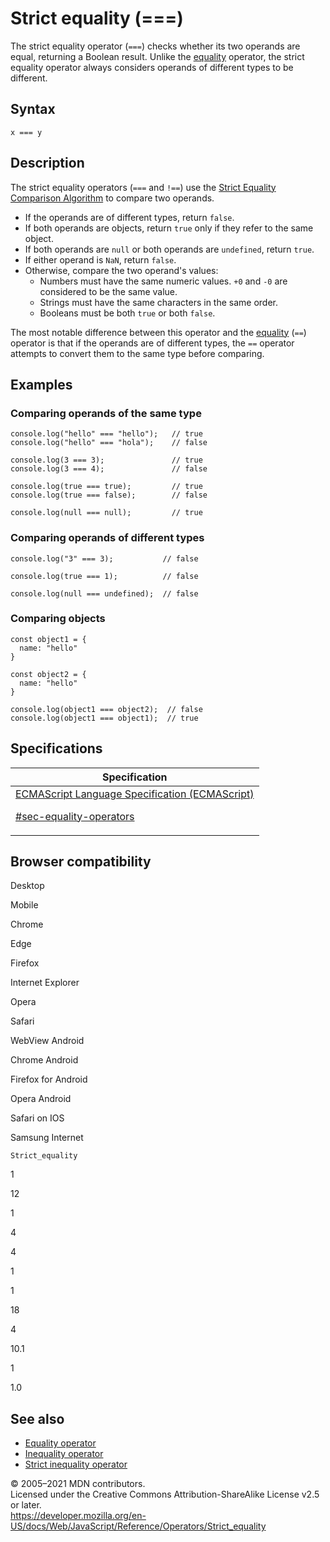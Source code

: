 # Strict equality (===)

The strict equality operator (`===`) checks whether its two operands are equal, returning a Boolean result. Unlike the [equality](equality) operator, the strict equality operator always considers operands of different types to be different.

## Syntax

    x === y

## Description

The strict equality operators (`===` and `!==`) use the [Strict Equality Comparison Algorithm](https://www.ecma-international.org/ecma-262/5.1/#sec-11.9.6) to compare two operands.

-   If the operands are of different types, return `false`.
-   If both operands are objects, return `true` only if they refer to the same object.
-   If both operands are `null` or both operands are `undefined`, return `true`.
-   If either operand is `NaN`, return `false`.
-   Otherwise, compare the two operand's values:
    -   Numbers must have the same numeric values. `+0` and `-0` are considered to be the same value.
    -   Strings must have the same characters in the same order.
    -   Booleans must be both `true` or both `false`.

The most notable difference between this operator and the [equality](equality) (`==`) operator is that if the operands are of different types, the `==` operator attempts to convert them to the same type before comparing.

## Examples

### Comparing operands of the same type

    console.log("hello" === "hello");   // true
    console.log("hello" === "hola");    // false

    console.log(3 === 3);               // true
    console.log(3 === 4);               // false

    console.log(true === true);         // true
    console.log(true === false);        // false

    console.log(null === null);         // true

### Comparing operands of different types

    console.log("3" === 3);           // false

    console.log(true === 1);          // false

    console.log(null === undefined);  // false

### Comparing objects

    const object1 = {
      name: "hello"
    }

    const object2 = {
      name: "hello"
    }

    console.log(object1 === object2);  // false
    console.log(object1 === object1);  // true

## Specifications

<table><thead><tr class="header"><th>Specification</th></tr></thead><tbody><tr class="odd"><td><a href="https://tc39.es/ecma262/#sec-equality-operators">ECMAScript Language Specification (ECMAScript) 
<br/>

<span class="small">#sec-equality-operators</span></a></td></tr></tbody></table>

## Browser compatibility

Desktop

Mobile

Chrome

Edge

Firefox

Internet Explorer

Opera

Safari

WebView Android

Chrome Android

Firefox for Android

Opera Android

Safari on IOS

Samsung Internet

`Strict_equality`

1

12

1

4

4

1

1

18

4

10.1

1

1.0

## See also

-   [Equality operator](equality)
-   [Inequality operator](inequality)
-   [Strict inequality operator](strict_inequality)

© 2005–2021 MDN contributors.  
Licensed under the Creative Commons Attribution-ShareAlike License v2.5 or later.  
<a href="https://developer.mozilla.org/en-US/docs/Web/JavaScript/Reference/Operators/Strict_equality" class="_attribution-link">https://developer.mozilla.org/en-US/docs/Web/JavaScript/Reference/Operators/Strict_equality</a>
